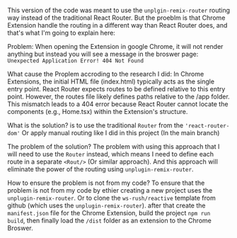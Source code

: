 This version of the code was meant to use the `unplgin-remix-router` routing way instead of the traditional React Router. 
But the proeblm is that Chrome Extension handle the routing in a different way than React Router does, and that's what I'm going to explain here:

Problem:
When opening the Extension in google Chrome, it will not render anything but instead you will see a message in the broswer page:
`Unexpected Application Error!
404 Not Found`

What cause the Proplem accroding to the research I did:
In Chrome Extensions, the initial HTML file (index.html) typically acts as the single entry point. React Router expects routes to be defined relative to this entry point. However, 
the routes file likely defines paths relative to the /app folder. This mismatch leads to a 404 error because React Router cannot locate the components (e.g., Home.tsx) within the Extension's structure.

What is the solution? 
is to use the traditional `Router` from the `'react-router-dom'` Or apply manual routing like I did in this project (In the main branch)

The problem of the solution?
The problem with using this approach that I will need to use the `Router` instead, which means I need to define each route in a separate `<Rout/>` (Or similar approach). 
And this approach will eliminate the power of the routing using `unplugin-remix-router`.

How to ensure the problem is not from my code?
To ensure that the problem is not from my code by ethier creating a new project uses the `unplugin-remix-router`. Or to clone the `ws-rush/reactive` template from github (which uses the `unplugin-remix-router`).
after that create the `manifest.json` file for the Chrome Extension, build the project `npm run build`, then finally load the `/dist` folder as an extension to the Chrome Broswer.
